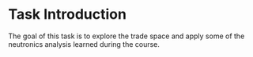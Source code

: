 # Task Introduction

The goal of this task is to explore the trade space and apply some of the neutronics analysis learned during the course.
